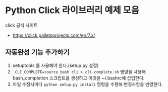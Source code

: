 # Python Click 라이브러리 예제 모음

click 공식 사이트
- https://click.palletsprojects.com/en/7.x/


## 자동완성 기능 추가하기
1. setuptools 를 사용해야 한다.(setup.py 설정)
2. `_CLI_COMPLETE=source_bash cli > cli-complete.sh` 명령을 사용해 bash_completion 스크립트를 생성하고 이것을 ~/.bashrc에 삽입한다.
3. 파일 수정시마다 `python setup.py install` 명령을 수행해 변경사항을 반영한다.